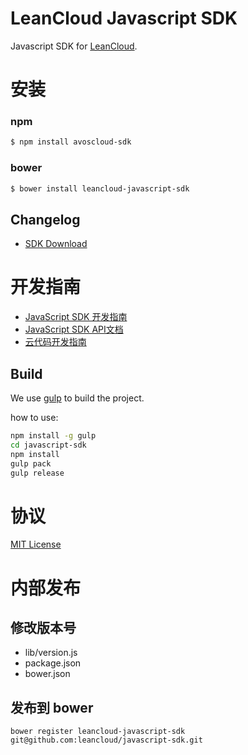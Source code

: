 # LeanCloud Javascript SDK

Javascript SDK for [LeanCloud](http://leancloud.cn).

# 安装

### npm

```sh
$ npm install avoscloud-sdk
```
### bower

```sh
$ bower install leancloud-javascript-sdk
```

## Changelog

* [SDK Download](https://leancloud.cn/docs/sdk_down.html)

# 开发指南

* [JavaScript SDK 开发指南](http://leancloud.cn/docs/js_guide.html)
* [JavaScript SDK API文档](http://leancloud.cn/docs/api/javascript/index.html)
* [云代码开发指南](http://leancloud.cn/docs/cloud_code_guide.html)


## Build

We use [gulp](http://gulpjs.com/) to build the project.

how to use:

```sh
npm install -g gulp 
cd javascript-sdk
npm install
gulp pack       
gulp release    
```

# 协议

[MIT License](http://opensource.org/licenses/MIT)

# 内部发布
## 修改版本号
* lib/version.js
* package.json
* bower.json

## 发布到 bower 
```
bower register leancloud-javascript-sdk git@github.com:leancloud/javascript-sdk.git
```
